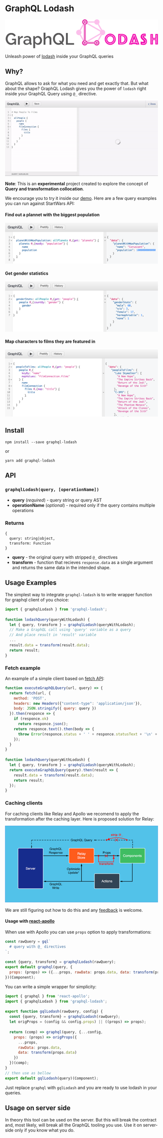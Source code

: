# GraphQL Lodash

![GraphQL Lodash logo](docs/gqlodash-logo.png)

Unleash power of [lodash](https://lodash.com/) inside your GraphQL queries

## Why?
GraphQL allows to ask for what you need and get exactly that. But what about the shape?
GraphQL Lodash gives you the power of `lodash` right inside your GraphQL Query using `@_` directive.

[![lodash usage gif](docs/lodash.gif)](https://apis.guru/graphql-lodash/)

**Note**: This is an **experimental** project created to explore the concept of **Query and transformation collocation**.

We encourage you to try it inside our [demo](https://apis.guru/graphql-lodash/). Here are a few query examples you can run against StartWars API:

#### Find out a plannet with the biggest population
![Find out a plannet with the biggest population](docs/planet_with_max_population.png)
#### Get gender statistics
![Get gender statistics](docs/gender_stats.png)
#### Map characters to films they are featured in
![Map characters to films they are featured in](docs/people_to_films.png)

## Install

    npm install --save graphql-lodash
or

    yarn add graphql-lodash

## API

### `graphqlLodash(query, [operationName])`

- **query** (_required_) - query string or query AST
- **operationName** (_optional_) - required only if the query contains multiple operations

### Returns
```
{
  query: string|object,
  transform: Function
}
```
- **query** - the original query with stripped `@_` directives
- **transform** - function that recieves `response.data` as a single argument and returns
the same data in the intended shape.



## Usage Examples

The simplest way to integrate `graphql-lodash` is to write wrapper function for graphql client of you choice:
```js
import { graphqlLodash } from 'graphql-lodash';

function lodashQuery(queryWithLodash) {
  let { query, transform } = graphqlLodash(queryWithLodash);
  // Make a GraphQL call using 'query' variable as a query
  // And place result in 'result' variable
  ...
  result.data = transform(result.data);
  return result;
}
```

### Fetch example
An example of a simple client based on [fetch API](https://developer.mozilla.org/en/docs/Web/API/Fetch_API):
```js
function executeGraphQLQuery(url, query) => {
  return fetch(url, {
    method: 'POST',
    headers: new Headers({"content-type": 'application/json'}),
    body: JSON.stringify({ query: query })
  }).then(responce => {
    if (responce.ok)
      return responce.json();
    return responce.text().then(body => {
      throw Error(responce.status + ' ' + responce.statusText + '\n' + body);
    });
  }
}

function lodashQuery(queryWithLodash) {
  let { query, transform } = graphqlLodash(queryWithLodash);
  return executeGraphQLQuery(query).then(result => {
    result.data = transform(result.data);
    return result;
  });
}
```

### Caching clients
For caching clients like Relay and Apollo we recomend to apply the transformation after the caching layer.
Here is proposed solution for Relay:

![Relay usage](docs/relay-architecture.png)

We are still figuring out how to do this and any [feedback](https://github.com/APIs-guru/graphql-lodash/issues/new) is welcome.

#### Usage with [react-apollo](https://github.com/apollographql/react-apollo)

When use with Apollo you can use `props` option to apply transformations:

```js
const rawQuery = gql`
  # query with @_ directives
`;

const {query, transform} = graphqlLodash(rawQuery);
export default graphql(query, {
  props: (props) => ({...props, rawData: props.data, data: transform(props.data)})
})(Component);
```

You can write a simple wrapper for simplicity:

```js
import { graphql } from 'react-apollo';
import { graphqlLodash } from 'graphql-lodash';

export function gqlLodash(rawQuery, config) {
  const {query, transform} = graphqlLodash(rawQuery);
  let origProps = (config && config.props) || ((props) => props);

  return (comp) => graphql(query, {...config,
    props: (props) => origProps({
      ...props,
      rawData: props.data,
      data: transform(props.data)
    })
  })(comp);
}
// then use as bellow
export default gqlLodash(query)(Component);
```

Just replace `graphql` with `gqlLodash` and you are ready to use lodash in your queries.

## Usage on server side

In theory this tool can be used on the server. But this will break the contract and, most likely,
will break all the GraphQL tooling you use. Use it on server-side only if you know what you do.

